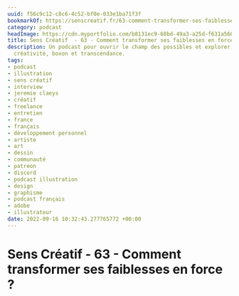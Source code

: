 ```yaml
---
uuid: f56c9c12-c8c6-4c52-bf0e-033e1ba71f3f
bookmarkOf: https://senscreatif.fr/63-comment-transformer-ses-faiblesses-en-force
category: podcast
headImage: https://cdn.myportfolio.com/b8131ec9-68bd-49a3-a25d-f631a560b510/9c61de0c-4b6a-4e65-a057-1be3ef523e3a_rwc_0x0x400x400x400.jpeg?h=c0141edbf19e8d7034c587082ae62bb6
title: Sens Créatif  - 63 - Comment transformer ses faiblesses en force ?
description: Un podcast pour ouvrir le champ des possibles et explorer les liens entre
  créativité, boxon et transcendance.
tags:
- podcast
- illustration
- sens créatif
- interview
- jeremie claeys
- créatif
- freelance
- entretien
- france
- français
- développement personnel
- artiste
- art
- dessin
- communauté
- patreon
- discord
- podcast illustration
- design
- graphisme
- podcast français
- adobe
- illustrateur
date: 2022-09-16 10:32:43.277765772 +00:00
---
```

# Sens Créatif  - 63 - Comment transformer ses faiblesses en force ?

